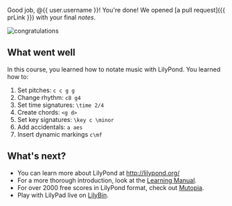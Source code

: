 Good job, @{{ user.username }}! You're done! We opened [a pull request]({{ prLink }}) with your final _notes_.

![congratulations](https://octodex.github.com/images/welcometocat.png)

## What went well

In this course, you learned how to notate music with LilyPond. You
 learned how to:

1. Set pitches: `c c g g`
2. Change rhythm: `c8 g4`
3. Set time signatures: `\time 2/4`
4. Create chords: `<g d>`
5. Set key signatures: `\key c \minor`
6. Add accidentals: `a aes`
7. Insert dynamic markings `c\mf`

## What's next?

- You can learn more about LilyPond at <http://lilypond.org/>
- For a more thorough introduction, look at the [Learning Manual](http://lilypond.org/doc/v2.18/Documentation/learning/index.html).
- For over 2000 free scores in LilyPond format, check out [Mutopia](https://www.mutopiaproject.org/).
- Play with LilyPad live on [LilyBin](http://lilybin.com/).
